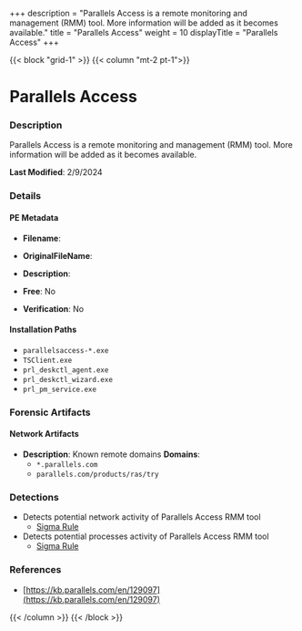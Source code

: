+++
description = "Parallels Access is a remote monitoring and management (RMM) tool. More information will be added as it becomes available."
title = "Parallels Access"
weight = 10
displayTitle = "Parallels Access"
+++


{{< block "grid-1" >}}
{{< column "mt-2 pt-1">}}

# Parallels Access


### Description

Parallels Access is a remote monitoring and management (RMM) tool. More information will be added as it becomes available.



**Last Modified**: 2/9/2024

### Details


#### PE Metadata
- **Filename**: 
- **OriginalFileName**: 
- **Description**: 


- **Free**: No

- **Verification**: No




#### Installation Paths
- `parallelsaccess-*.exe`
- `TSClient.exe`
- `prl_deskctl_agent.exe`
- `prl_deskctl_wizard.exe`
- `prl_pm_service.exe`

### Forensic Artifacts




#### Network Artifacts
- **Description**: Known remote domains  **Domains**:
    - `*.parallels.com`
    - `parallels.com/products/ras/try`


### Detections
- Detects potential network activity of Parallels Access RMM tool
  - [Sigma Rule](https://github.com/magicsword-io/LOLRMM/blob/main/detections/sigma/parallels_access_network_sigma.yml)
- Detects potential processes activity of Parallels Access RMM tool
  - [Sigma Rule](https://github.com/magicsword-io/LOLRMM/blob/main/detections/sigma/parallels_access_processes_sigma.yml)

### References
- [https://kb.parallels.com/en/129097](https://kb.parallels.com/en/129097)



{{< /column >}}
{{< /block >}}
